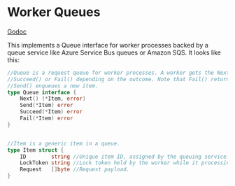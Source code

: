 # Worker Queues

[Godoc](https://godoc.org/github.com/michaelbironneau/queue)

This implements a Queue interface for worker processes backed by a queue service like Azure Service Bus queues or Amazon SQS. It looks like this:

```go
//Queue is a request queue for worker processes. A worker gets the Next() item in the queue, does some work based on that item, and either calls
//Succeed() or Fail() depending on the outcome. Note that Fail() returns the item to the queue.
//Send() enqueues a new item.
type Queue interface {
	Next() (*Item, error)
	Send(*Item) error
	Succeed(*Item) error
	Fail(*Item) error
}


//Item is a generic item in a queue.
type Item struct {
	ID        string //Unique item ID, assigned by the queuing service.
	LockToken string //Lock token held by the worker while it processing the message, assigned by the queueing service (called Receipt Handle in AWS).
	Request   []byte //Request payload.
}
```
